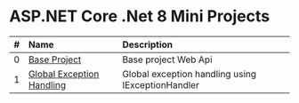 # <span>ASP.NET</span> Core .Net 8 Mini Projects

| # | Name | Description |
|---|:---|:---|
| 0 | [Base Project](./0-Base-Project) | Base project Web Api |
| 1 | [Global Exception Handling](./1-Global-Exception-Handling) | Global exception handling using IExceptionHandler |